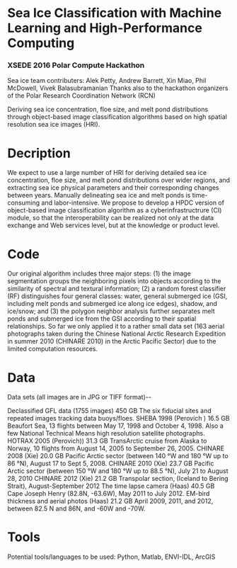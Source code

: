 # Sea Ice Classification with Machine Learning and High-Performance Computing
### XSEDE 2016 Polar Compute Hackathon
 
Sea ice team contributers: Alek Petty, Andrew Barrett, Xin Miao, Phil McDowell, Vivek Balasubramanian
Thanks also to the hackathon organizers of the Polar Research Coordination Network (RCN)

Deriving sea ice concentration, floe size, and melt pond distributions through object-based image classification algorithms based on high spatial resolution sea ice images (HRI). 

# Decription
We expect to use a large number of HRI for deriving detailed sea ice concentration, floe size, and melt pond distributions over wider regions, and extracting sea ice physical parameters and their corresponding changes between years. Manually delineating sea ice and melt ponds is time-consuming and labor-intensive. We propose to develop a HPDC version of object-based image classification algorithm as a cyberinfrastructrure (CI) module, so that the interoperability can be realized not only at the data exchange and Web services level, but at the knowledge or product level.

# Code
Our original algorithm includes three major steps: (1) the image segmentation groups the neighboring pixels into objects according to the similarity of spectral and textural information; (2) a random forest classifier (RF) distinguishes four general classes: water, general submerged ice (GSI, including melt ponds and submerged ice along ice edges), shadow, and ice/snow; and (3) the polygon neighbor analysis further separates melt ponds and submerged ice from the GSI according to their spatial relationships. So far we only applied it to a rather small data set (163 aerial photographs taken during the Chinese National Arctic Research Expedition in summer 2010 (CHINARE 2010) in the Arctic Pacific Sector) due to the limited computation resources.

# Data
Data sets (all images are in JPG or TIFF format)--

Declassified GFL data (1755 images)	450 GB	The six fiducial sites and repeated images tracking data buoys/floes.
SHEBA 1998 (Perovich )	16.5 GB	Beaufort Sea, 13 flights between May 17, 1998 and October 4, 1998. Also a few National Technical Means high resolution satellite photographs.
HOTRAX 2005 (Perovich))	31.3 GB	TransArctic cruise from Alaska to Norway, 10 flights from August 14, 2005 to September 26, 2005.
CHINARE 2008 (Xie)	20.0 GB	Pacific Arctic sector (between 140 °W and 180 °W up to 86 °N), August 17 to Sept 5, 2008.
CHINARE 2010 (Xie)	23.7 GB	Pacific Arctic sector (between 150 °W and 180 °W up to 88.5 °N), July 21 to August 28, 2010
CHINARE 2012 (Xie)	21.2 GB	Transpolar section,  (Iceland to Bering Strait),  August-September 2012
The time lapse camera (Haas)	40.5 GB	Cape Joseph Henry (82.8N, -63.6W), May 2011 to July 2012.
EM-bird thickness and aerial photos (Haas)	21.2 GB	April 2009, 2011, and 2012, between 82.5 N and 86N, and -60W and -70W.

# Tools
Potential tools/languages to be used: Python, Matlab, ENVI-IDL, ArcGIS
